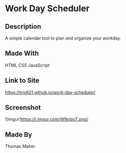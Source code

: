 # Work Day Scheduler

## Description
A simple calendar tool to plan and organize your workday.

## Made With
HTML
CSS
JavaScript

## Link to Site
https://trm621.github.io/work-day-scheduler/

## Screenshot
![imgur]https://i.imgur.com/W9ojpcT.png/

## Made By
Thomas Maher